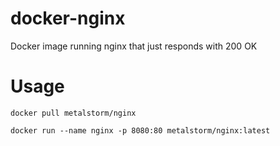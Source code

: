 # docker-nginx
Docker image running nginx that just responds with 200 OK


# Usage

`docker pull metalstorm/nginx`

`docker run --name nginx -p 8080:80 metalstorm/nginx:latest`
